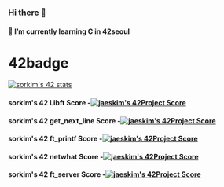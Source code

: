 ### Hi there 👋
#### 🌱 I’m currently learning C in 42seoul
<!--
**sorikikikim/sorikikikim** is a ✨ _special_ ✨ repository because its `README.md` (this file) appears on your GitHub profile.

Here are some ideas to get you started:

- 🔭 I’m currently working on ...
- 🌱 I’m currently learning ...
- 👯 I’m looking to collaborate on ...
- 🤔 I’m looking for help with ...
- 💬 Ask me about ...
- 📫 How to reach me: ...
- 😄 Pronouns: ...
- ⚡ Fun fact: ...
-->

# 42badge

[![sorkim's 42 stats](https://badge42.herokuapp.com/api/stats/sorkim)](https://github.com/JaeSeoKim/badge42)


#### sorkim's 42 Libft Score -[![jaeskim's 42Project Score](https://badge42.herokuapp.com/api/project/sorkim/Libft)](https://github.com/JaeSeoKim/badge42)


#### sorkim's 42 get_next_line Score -[![jaeskim's 42Project Score](https://badge42.herokuapp.com/api/project/sorkim/get_next_line)](https://github.com/JaeSeoKim/badge42)


#### sorkim's 42 ft_printf Score -[![jaeskim's 42Project Score](https://badge42.herokuapp.com/api/project/sorkim/ft_printf)](https://github.com/JaeSeoKim/badge42)


#### sorkim's 42 netwhat Score -[![jaeskim's 42Project Score](https://badge42.herokuapp.com/api/project/sorkim/netwhat)](https://github.com/JaeSeoKim/badge42)


#### sorkim's 42 ft_server Score -[![jaeskim's 42Project Score](https://badge42.herokuapp.com/api/project/sorkim/ft_server)](https://github.com/JaeSeoKim/badge42)



